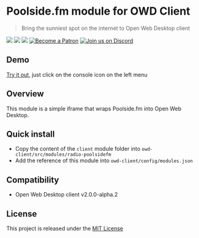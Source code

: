 # Poolside.fm module for OWD Client
> Bring the sunniest spot on the internet to Open Web Desktop client

<p>
    <a href="https://github.com/owdproject/owd-client/blob/master/LICENSE"><img src="https://img.shields.io/badge/license-MIT-green.svg" /></a>
    <a href="https://github.com/owdproject/owd-client"><img src="https://img.shields.io/badge/owd-client-3A9CB6" /></a>
    <a href="https://github.com/topics/owd-modules"><img src="https://img.shields.io/badge/owd-modules-888" /></a>
    <a href="https://hacklover.net/patreon"><img src="https://img.shields.io/badge/become-a%20patron-orange" alt="Become a Patron" /></a>
    <a href="https://hacklover.net/discord"><img src="https://img.shields.io/badge/chat-on%20discord-7289da.svg" alt="Join us on Discord" /></a>
</p>

## Demo
[Try it out](https://hacklover.net/client), just click on the console icon on the left menu

## Overview
This module is a simple iframe that wraps Poolside.fm into Open Web Desktop.

## Quick install
- Copy the content of the `client` module folder into `owd-client/src/modules/radio-poolsidefm`
- Add the reference of this module into `owd-client/config/modules.json`

## Compatibility
- Open Web Desktop client v2.0.0-alpha.2

## License
This project is released under the [MIT License](LICENSE)